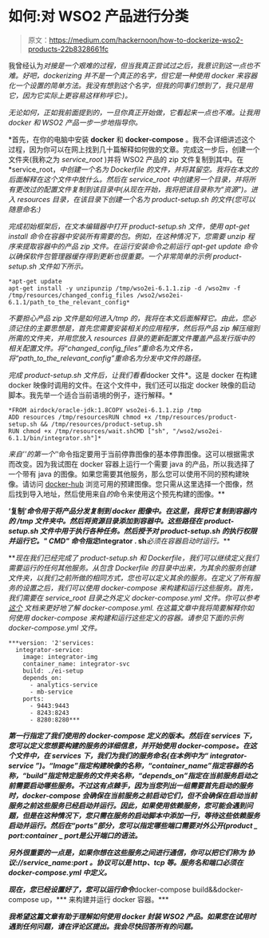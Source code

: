 # 如何:对 WSO2 产品进行分类

> 原文：<https://medium.com/hackernoon/how-to-dockerize-wso2-products-22b8328661fc>

我曾经认为*对接是一个艰难的过程，但当我真正尝试过之后，我意识到这一点也不难。好吧，dockerizing 并不是一个真正的名字，但它是一种使用 docker 来容器化一个设置的简单方法。我没有想到这个名字，但我的同事们想到了，我只是用它，因为它实际上更容易这样称呼它:)。*

*无论如何，正如我前面提到的，一旦你真正开始做，它看起来一点也不难。让我用 docker 和 WSO2 产品一步一步地指导你。*

*首先，在你的电脑中安装 **docker** 和 **docker-compose** 。我不会详细讲述这个过程，因为你可以在网上找到几十篇解释如何做的文章。完成这一步后，创建一个文件夹(我称之为 *service_root* )并将 WSO2 产品的 zip 文件复制到其中。在 *service_root，*中创建一个名为 *Dockerfile* 的文件，并将其留空。我将在本文的后面解释在这个文件中放什么。然后在 *service_root* 中创建另一个目录，并将所有更改过的配置文件复制到该目录中(从现在开始，我将把该目录称为“资源”)。进入 resources 目录，在该目录下创建一个名为 product-setup.sh 的文件(您可以随意命名:)*

*完成初始框架后，在文本编辑器中打开 product-setup.sh 文件，使用 *apt-get install* 命令在容器中安装所有需要的包。例如，在这种情况下，您需要 unzip 程序来提取容器中的产品 zip 文件。在运行安装命令之前运行 *apt-get update* 命令以确保软件包管理器缓存得到更新也很重要。一个非常简单的示例 product-setup.sh 文件如下所示。*

```
*apt-get update
apt-get install -y unzipunzip /tmp/wso2ei-6.1.1.zip -d /wso2mv -f /tmp/resources/changed_config_files /wso2/wso2ei-6.1.1/path_to_the_relevant_config*
```

*不要担心产品 zip 文件是如何进入/tmp 的，我将在本文后面解释它。由此，您必须记住的主要思想是，首先您需要安装相关的应用程序，然后将产品 zip 解压缩到所需的文件夹，并用您放入 resources 目录的更新配置文件覆盖产品发行版中的相关配置文件。将“changed_config_files”重命名为文件名，将“path_to_the_relevant_config”重命名为分发中文件的路径。*

*完成 product-setup.sh 文件后，让我们看看*docker 文件*。这是 docker 在构建 docker 映像时调用的文件。在这个文件中，我们还可以指定 docker 映像的启动脚本。我先举一个适合当前语境的例子，逐行解释。*

```
*FROM airdock/oracle-jdk:1.8COPY wso2ei-6.1.1.zip /tmp
ADD resources /tmp/resourcesRUN chmod +x /tmp/resources/product-setup.sh && /tmp/resources/product-setup.sh
RUN chmod +x /tmp/resources/wait.shCMD ["sh", "/wso2/wso2ei-6.1.1/bin/integrator.sh"]*
```

*来自''的第一个'*'命令指定要用于当前停靠图像的基本停靠图像。这可以根据需求而改变。因为我试图在 docker 容器上运行一个需要 java 的产品，所以我选择了一个带有 java 的图像。如果您需要其他服务，那么您可以使用不同的预构建映像。请访问 [docker-hub](https://hub.docker.com/) 浏览可用的预建图像。您只需从这里选择一个图像，然后找到导入地址，然后使用来自*的*命令来使用这个预先构建的图像。**

**‘复制’*命令用于将产品分发复制到 docker 图像中。在这里，我将它复制到容器内的 */tmp* 文件夹中。然后将资源目录添加到容器中。这些路径在 product-setup.sh 文件中用于执行各种任务。然后授予对 product-setup.sh 的执行权限并运行它。" *CMD"* 命令指定*integrator . sh***必须在容器启动时运行。***

***现在我们已经完成了 *product-setup.sh* 和 *Dockerfile，*我们可以继续定义我们需要运行的任何其他服务。从包含 *Dockerfile* 的目录中出来，为其余的服务创建文件夹，以我们之前所做的相同方式，您也可以定义其余的服务。在定义了所有服务的设置之后，我们可以使用 docker-compose 来构建和运行这些服务。首先，我们需要在 *service_root* 目录之外定义 *docker-compose.yml* 文件。你可以参考 [*这个*](https://docs.docker.com/compose/compose-file/compose-file-v2/#blkio_config) 文档来更好地了解 *docker-compose.yml.* 在这篇文章中我将简要解释你如何使用 docker-compose 来构建和运行这些定义的容器。请参见下面的示例 *docker-compose.yml* 文件。***

```
***version: '2'services:
  integrator-service:
    image: integrator-img
    container_name: integrator-svc
    build: ./ei-setup
    depends_on:
      - analytics-service
      - mb-service
    ports:
      - 9443:9443
      - 8243:8243
      - 8280:8280***
```

***第一行指定了我们使用的 docker-compose 定义的版本。然后在 services 下，您可以定义您想要构建的服务的详细信息，并开始使用 docker-compose。在这个文件中，在 *services* 下，我们为我们的服务命名(在本例中为“ *integrator-service* ”)。“Image”指定构建映像的名称，“container_name”指定容器的名称，“build”指定特定服务的文件夹名称，“depends_on”指定在当前服务启动之前需要启动哪些服务。不过这有点棘手，因为当您列出一组需要首先启动的服务时，docker-compose 会确保在当前服务之前启动它们，但不会确保在启动当前服务之前这些服务已经启动并运行。因此，如果使用依赖服务，您可能会遇到问题，但是在这种情况下，您只需在服务的启动脚本中添加一行，等待这些依赖服务启动并运行。然后在“ports”部分，您可以指定哪些端口需要对外公开(*product _ port:container _ port*是公开端口的语法。***

***另外很重要的一点是，如果你想在这些服务之间进行通信，你可以把它们称为 ***协议://service_name:port*** 。协议可以是 http、tcp 等。服务名和端口必须在 *docker-compose.yml* 中定义。***

***现在，您已经设置好了，您可以运行命令***docker-compose build&&docker-compose up，*** 来构建并运行 docker 容器。***

***我希望这篇文章有助于理解如何使用 docker 封装 WSO2 产品。如果您在试用时遇到任何问题，请在评论区提出。我会尽快回答所有的问题。***